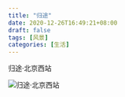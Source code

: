 ```yaml
---
title: "归途"
date: 2020-12-26T16:49:21+08:00
draft: false
tags: [风景]
categories: [生活]
---
```


归途·北京西站

![归途·北京西站](https://cdn.jsdelivr.net/gh/ai0376/ownwiki.pic.0@master/103148454-a98c1e00-479a-11eb-994b-548856510ce2.jpeg)

<!--more-->

